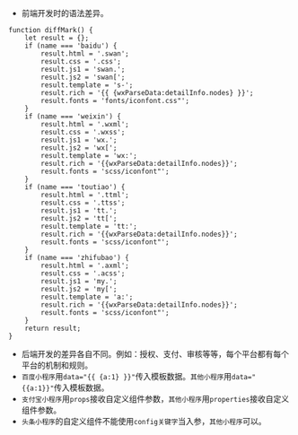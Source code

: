 * 前端开发时的语法差异。
```
function diffMark() {
    let result = {};
    if (name === 'baidu') {
        result.html = '.swan';
        result.css = '.css';
        result.js1 = 'swan.';
        result.js2 = 'swan[';
        result.template = 's-';
        result.rich = '{{ {wxParseData:detailInfo.nodes} }}';
        result.fonts = 'fonts/iconfont.css"';
    }
    if (name === 'weixin') {
        result.html = '.wxml';
        result.css = '.wxss';
        result.js1 = 'wx.';
        result.js2 = 'wx[';
        result.template = 'wx:';
        result.rich = '{{wxParseData:detailInfo.nodes}}';
        result.fonts = 'scss/iconfont"';
    }
    if (name === 'toutiao') {
        result.html = '.ttml';
        result.css = '.ttss';
        result.js1 = 'tt.';
        result.js2 = 'tt[';
        result.template = 'tt:';
        result.rich = '{{wxParseData:detailInfo.nodes}}';
        result.fonts = 'scss/iconfont"';
    }
    if (name === 'zhifubao') {
        result.html = '.axml';
        result.css = '.acss';
        result.js1 = 'my.';
        result.js2 = 'my[';
        result.template = 'a:';
        result.rich = '{{wxParseData:detailInfo.nodes}}';
        result.fonts = 'scss/iconfont"';
    }
    return result;
}
```
* 后端开发的差异各自不同。例如：授权、支付、审核等等，每个平台都有每个平台的机制和规则。
* ```百度小程序```用```data="{{ {a:1} }}"```传入模板数据。```其他小程序```用```data="{{a:1}}"```传入模板数据。
* ```支付宝小程序```用```props```接收自定义组件参数，```其他小程序```用```properties```接收自定义组件参数。
* ```头条小程序```的自定义组件不能使用```config关键字```当入参，```其他小程序```可以。
